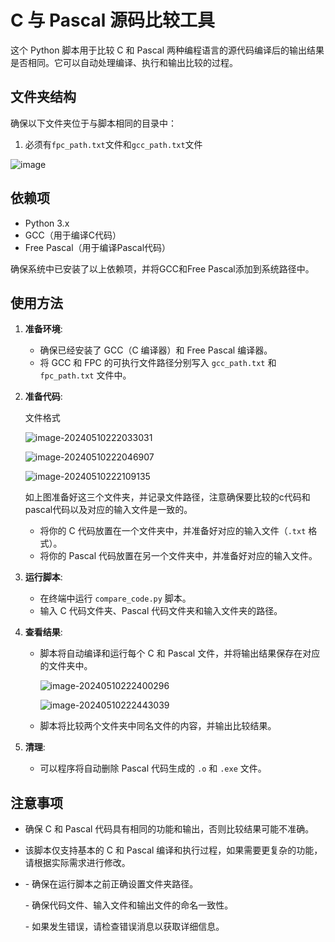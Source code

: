 # C 与 Pascal 源码比较工具

这个 Python 脚本用于比较 C 和 Pascal 两种编程语言的源代码编译后的输出结果是否相同。它可以自动处理编译、执行和输出比较的过程。

## 文件夹结构

确保以下文件夹位于与脚本相同的目录中：
1. 必须有`fpc_path.txt`文件和`gcc_path.txt`文件

  ![image](https://zszsecond-1309370201.cos.ap-nanjing.myqcloud.com/img/image.png)

## 依赖项

- Python 3.x
- GCC（用于编译C代码）
- Free Pascal（用于编译Pascal代码）

确保系统中已安装了以上依赖项，并将GCC和Free Pascal添加到系统路径中。



## 使用方法

1. **准备环境**:

   - 确保已经安装了 GCC（C 编译器）和 Free Pascal 编译器。
   - 将 GCC 和 FPC 的可执行文件路径分别写入 `gcc_path.txt` 和 `fpc_path.txt` 文件中。

2. **准备代码**:

   文件格式

   ![image-20240510222033031](https://zszsecond-1309370201.cos.ap-nanjing.myqcloud.com/img/image-20240510222033031.png)

   ![image-20240510222046907](https://zszsecond-1309370201.cos.ap-nanjing.myqcloud.com/img/image-20240510222046907.png)

   ![image-20240510222109135](https://zszsecond-1309370201.cos.ap-nanjing.myqcloud.com/img/image-20240510222109135.png)

   如上图准备好这三个文件夹，并记录文件路径，注意确保要比较的c代码和pascal代码以及对应的输入文件是一致的。

   - 将你的 C 代码放置在一个文件夹中，并准备好对应的输入文件（`.txt` 格式）。
   - 将你的 Pascal 代码放置在另一个文件夹中，并准备好对应的输入文件。

3. **运行脚本**:

   - 在终端中运行 `compare_code.py` 脚本。
   - 输入 C 代码文件夹、Pascal 代码文件夹和输入文件夹的路径。

4. **查看结果**:

   - 脚本将自动编译和运行每个 C 和 Pascal 文件，并将输出结果保存在对应的文件夹中。

     ![image-20240510222400296](https://zszsecond-1309370201.cos.ap-nanjing.myqcloud.com/img/image-20240510222400296.png)

     ![image-20240510222443039](https://zszsecond-1309370201.cos.ap-nanjing.myqcloud.com/img/image-20240510222443039.png)

   - 脚本将比较两个文件夹中同名文件的内容，并输出比较结果。

5. **清理**:

   - 可以程序将自动删除 Pascal 代码生成的 `.o` 和 `.exe` 文件。

## 注意事项

- 确保 C 和 Pascal 代码具有相同的功能和输出，否则比较结果可能不准确。
- 该脚本仅支持基本的 C 和 Pascal 编译和执行过程，如果需要更复杂的功能，请根据实际需求进行修改。
- \- 确保在运行脚本之前正确设置文件夹路径。

  \- 确保代码文件、输入文件和输出文件的命名一致性。

  \- 如果发生错误，请检查错误消息以获取详细信息。